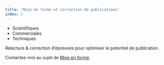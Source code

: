 ```yaml
---
title: 'Mise en forme et correction de publications'
index: 2
---
```


- Scientifiques
- Commerciales
- Techniques

Relecture & correction d’épreuves pour optimiser le potentiel de publication.

Contactez-moi au sujet de [Mise en forme](mailto:someone@somewhere.com&amp;subject=Mise%20en%20Forme&amp;body=Tapez%20%0Avotre%20message%20ici%0A).

